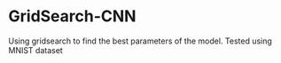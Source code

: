 # GridSearch-CNN
Using gridsearch to find the best parameters of the model. Tested using MNIST dataset
